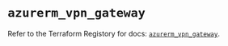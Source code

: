 # `azurerm_vpn_gateway`

Refer to the Terraform Registory for docs: [`azurerm_vpn_gateway`](https://www.terraform.io/docs/providers/azurerm/r/vpn_gateway).
